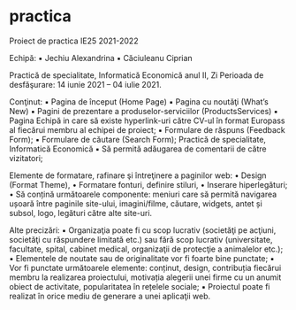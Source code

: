 # practica
Proiect de practica IE25 2021-2022

Echipă:
▪ Jechiu Alexandrina
▪ Căciuleanu Ciprian

Practică de specialitate, Informatică Economică anul II, Zi
Perioada de desfăşurare: 14 iunie 2021 – 04 iulie 2021.

Conţinut:
▪ Pagina de început (Home Page) ▪ Pagina cu noutăţi
(What’s New)
▪ Pagini de prezentare a produselor-serviciilor
(ProductsServices)
▪ Pagina Echipă in care să existe hyperlink-uri către CV-ul
în format Europass al fiecărui membru al echipei de
proiect;
▪ Formulare de răspuns (Feedback Form);
▪ Formulare de căutare (Search Form); 
Practică de specialitate, Informatică Economică
▪ Să permită adăugarea de comentarii de către vizitatori; 

Elemente de formatare, rafinare şi întreţinere a paginilor web:
• Design (Format Theme),
• Formatare fonturi, definire stiluri,
• Inserare hiperlegături;
• Să conțină următoarele componente: meniuri care să permită
navigarea ușoară între paginile site-ului, imagini/filme, căutare,
widgets, antet și subsol, logo, legături către alte site-uri.

Alte precizări:
▪ Organizaţia poate fi cu scop lucrativ (societăţi pe acţiuni,
societăţi cu răspundere limitată etc.) sau fără scop
lucrativ (universitate, facultate, spital, cabinet medical,
organizaţii de protecţie a animalelor etc.);
▪ Elementele de noutate sau de originalitate vor fi foarte
bine punctate;
▪ Vor fi punctate următoarele elemente: conținut, design,
contribuția fiecărui membru la realizarea proiectului,
motivația alegerii unei firme cu un anumit obiect de
activitate, popularitatea în rețelele sociale;
▪ Proiectul poate fi realizat în orice mediu de generare a
unei aplicaţii web.